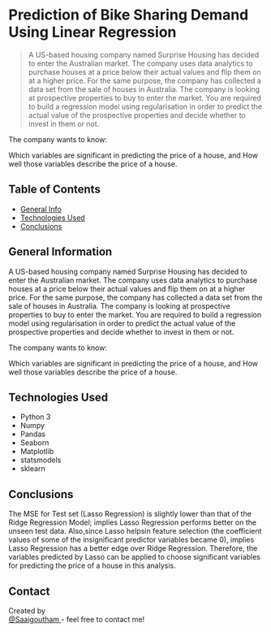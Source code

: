 # Prediction of Bike Sharing Demand Using Linear Regression
> A US-based housing company named Surprise Housing has decided to enter the Australian market. The company uses data analytics to purchase houses at a price below their actual values and flip them on at a higher price. For the same purpose, the company has collected a data set from the sale of houses in Australia. The company is looking at prospective properties to buy to enter the market. You are required to build a regression model using regularisation in order to predict the actual value of the prospective properties and decide whether to invest in them or not.

The company wants to know:

Which variables are significant in predicting the price of a house, and
How well those variables describe the price of a house.


## Table of Contents
* [General Info](#general-information)
* [Technologies Used](#technologies-used)
* [Conclusions](#conclusions)

<!-- You can include any other section that is pertinent to your problem -->

## General Information
A US-based housing company named Surprise Housing has decided to enter the Australian market. The company uses data analytics to purchase houses at a price below their actual values and flip them on at a higher price. For the same purpose, the company has collected a data set from the sale of houses in Australia. The company is looking at prospective properties to buy to enter the market. You are required to build a regression model using regularisation in order to predict the actual value of the prospective properties and decide whether to invest in them or not.

The company wants to know:

Which variables are significant in predicting the price of a house, and
How well those variables describe the price of a house.

## Technologies Used
- Python 3
- Numpy
- Pandas
- Seaborn
- Matplotlib
- statsmodels
- sklearn

<!-- As the libraries versions keep on changing, it is recommended to mention the version of library used in this project -->

## Conclusions
The MSE for Test set (Lasso Regression) is slightly lower than that of the Ridge
Regression Model; implies Lasso Regression performs better on the unseen test data. Also,since
Lasso helpsin feature selection (the coefficient values of some of the insignificant predictor
variables became 0), implies Lasso Regression has a better edge over Ridge Regression.
Therefore, the variables predicted by Lasso can be applied to choose significant variables for
predicting the price of a house in this analysis.

<!-- You don't have to answer all the questions - just the ones relevant to your project. -->


## Contact
Created by <br>
<a href="https://github.com/saaigoutham" target="_blank" >@Saaigoutham </a> - feel free to contact me! <br>


<!-- Optional -->
<!-- ## License -->
<!-- This project is open source and available under the [... License](). -->

<!-- You don't have to include all sections - just the one's relevant to your project -->
